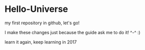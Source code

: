 # Hello-Universe
my first repository in github, let's go!

I make these changes just because the guide ask me to do it!
^-^ :)

learn it again, keep learning in 2017
